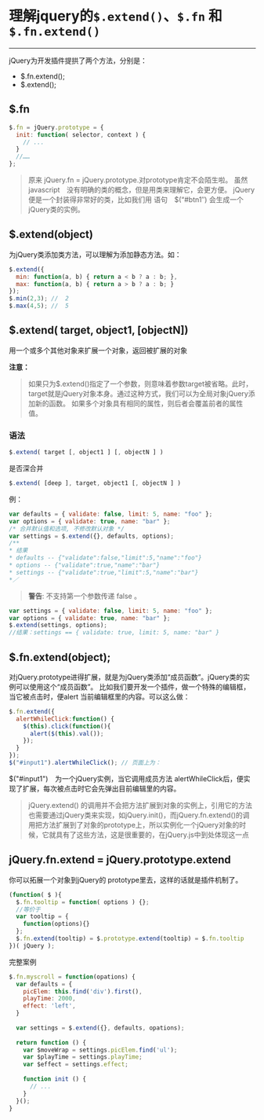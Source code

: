 # 理解jquery的`$.extend()`、`$.fn` 和 `$.fn.extend()`
---

jQuery为开发插件提拱了两个方法，分别是：

* $.fn.extend();
* $.extend();

## $.fn

```javascript
$.fn = jQuery.prototype = {
  init: function( selector, context ) {
    // ...
  }
  //……
};
```

> 原来 jQuery.fn = jQuery.prototype.对prototype肯定不会陌生啦。
> 虽然 javascript　没有明确的类的概念，但是用类来理解它，会更方便。
> jQuery便是一个封装得非常好的类，比如我们用 语句　$(“#btn1″) 会生成一个 jQuery类的实例。

## $.extend(object)

为jQuery类添加类方法，可以理解为添加静态方法。如：

```javascript
$.extend({
  min: function(a, b) { return a < b ? a : b; },
  max: function(a, b) { return a > b ? a : b; }
});
$.min(2,3); //  2 
$.max(4,5); //  5
```

## $.extend( target, object1, [objectN])

用一个或多个其他对象来扩展一个对象，返回被扩展的对象

**注意：**
> 如果只为$.extend()指定了一个参数，则意味着参数target被省略。此时，target就是jQuery对象本身。通过这种方式，我们可以为全局对象jQuery添加新的函数。
> 如果多个对象具有相同的属性，则后者会覆盖前者的属性值。

### 语法

```javascript
$.extend( target [, object1 ] [, objectN ] )
```
是否深合并
```javascript
$.extend( [deep ], target, object1 [, objectN ] )
```
例：
```javascript
var defaults = { validate: false, limit: 5, name: "foo" };
var options = { validate: true, name: "bar" };
/* 合并默认值和选项, 不修改默认对象 */
var settings = $.extend({}, defaults, options);
/**
* 结果
* defaults -- {"validate":false,"limit":5,"name":"foo"}
* options -- {"validate":true,"name":"bar"}
* settings -- {"validate":true,"limit":5,"name":"bar"}
*／
```
> **警告**: 不支持第一个参数传递 false 。



```javascript
var settings = { validate: false, limit: 5, name: "foo" }; 
var options = { validate: true, name: "bar" }; 
$.extend(settings, options); 
//结果：settings == { validate: true, limit: 5, name: "bar" }
```

## $.fn.extend(object);

对jQuery.prototype进得扩展，就是为jQuery类添加“成员函数”。jQuery类的实例可以使用这个“成员函数”。
比如我们要开发一个插件，做一个特殊的编辑框，当它被点击时，便alert 当前编辑框里的内容。可以这么做：

```javascript
$.fn.extend({          
  alertWhileClick:function() {            
    $(this).click(function(){                 
      alert($(this).val());           
    });           
  }       
});       
$("#input1").alertWhileClick(); // 页面上为：
```

$("#input1")　为一个jQuery实例，当它调用成员方法 alertWhileClick后，便实现了扩展，每次被点击时它会先弹出目前编辑里的内容。

> jQuery.extend() 的调用并不会把方法扩展到对象的实例上，引用它的方法也需要通过jQuery类来实现，如jQuery.init()，而jQuery.fn.extend()的调用把方法扩展到了对象的prototype上，所以实例化一个jQuery对象的时候，它就具有了这些方法，这是很重要的，在jQuery.js中到处体现这一点

## jQuery.fn.extend = jQuery.prototype.extend

你可以拓展一个对象到jQuery的 prototype里去，这样的话就是插件机制了。

```javascript
(function( $ ){
  $.fn.tooltip = function( options ) {};
  //等价于
  var tooltip = {
    function(options){}
  };
  $.fn.extend(tooltip) = $.prototype.extend(tooltip) = $.fn.tooltip
})( jQuery );
```
完整案例
```javascript
$.fn.myscroll = function(opations) {
  var defaults = {
    picElem: this.find('div').first(),
    playTime: 2000,
    effect: 'left',
  }
  
  var settings = $.extend({}, defaults, opations);
  
  return function () {
    var $moveWrap = settings.picElem.find('ul');
    var $playTime = settings.playTime;
    var $effect = settings.effect;
    
    function init () {
      // ...
    }
  }();
}
```